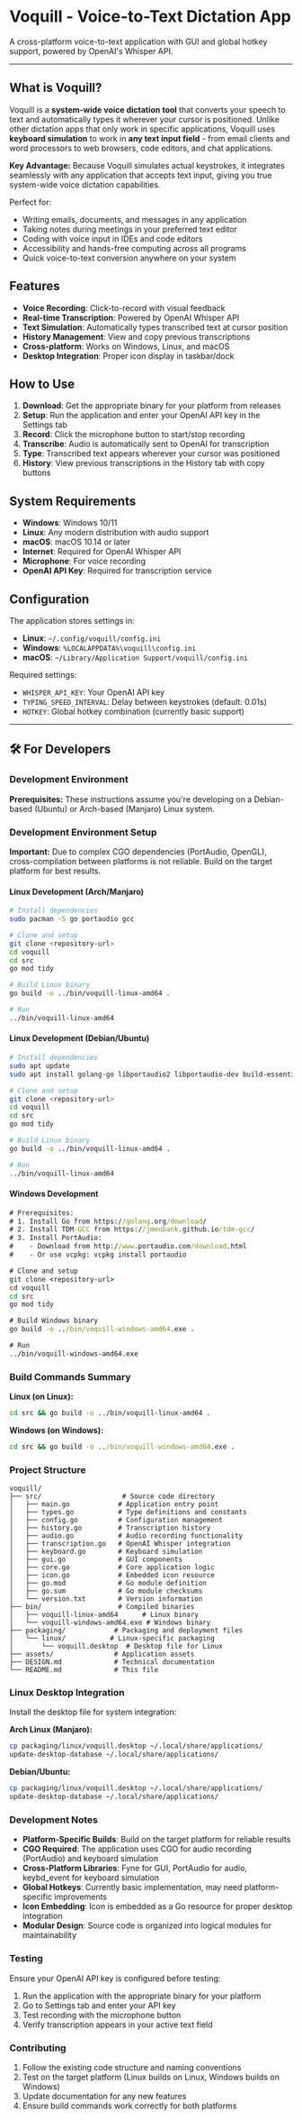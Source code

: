 # Voquill - Voice-to-Text Dictation App

A cross-platform voice-to-text application with GUI and global hotkey support, powered by OpenAI's Whisper API.

---

## What is Voquill?

Voquill is a **system-wide voice dictation tool** that converts your speech to text and automatically types it wherever your cursor is positioned. Unlike other dictation apps that only work in specific applications, Voquill uses **keyboard simulation** to work in **any text input field** - from email clients and word processors to web browsers, code editors, and chat applications.

**Key Advantage:** Because Voquill simulates actual keystrokes, it integrates seamlessly with any application that accepts text input, giving you true system-wide voice dictation capabilities.

Perfect for:
- Writing emails, documents, and messages in any application
- Taking notes during meetings in your preferred text editor
- Coding with voice input in IDEs and code editors
- Accessibility and hands-free computing across all programs
- Quick voice-to-text conversion anywhere on your system

## Features

- **Voice Recording**: Click-to-record with visual feedback
- **Real-time Transcription**: Powered by OpenAI Whisper API
- **Text Simulation**: Automatically types transcribed text at cursor position
- **History Management**: View and copy previous transcriptions
- **Cross-platform**: Works on Windows, Linux, and macOS
- **Desktop Integration**: Proper icon display in taskbar/dock

## How to Use

1. **Download**: Get the appropriate binary for your platform from releases
2. **Setup**: Run the application and enter your OpenAI API key in the Settings tab
3. **Record**: Click the microphone button to start/stop recording
4. **Transcribe**: Audio is automatically sent to OpenAI for transcription
5. **Type**: Transcribed text appears wherever your cursor was positioned
6. **History**: View previous transcriptions in the History tab with copy buttons

## System Requirements

- **Windows**: Windows 10/11
- **Linux**: Any modern distribution with audio support
- **macOS**: macOS 10.14 or later
- **Internet**: Required for OpenAI Whisper API
- **Microphone**: For voice recording
- **OpenAI API Key**: Required for transcription service

## Configuration

The application stores settings in:
- **Linux**: `~/.config/voquill/config.ini`
- **Windows**: `%LOCALAPPDATA%\voquill\config.ini`
- **macOS**: `~/Library/Application Support/voquill/config.ini`

Required settings:
- `WHISPER_API_KEY`: Your OpenAI API key
- `TYPING_SPEED_INTERVAL`: Delay between keystrokes (default: 0.01s)
- `HOTKEY`: Global hotkey combination (currently basic support)

---

## 🛠️ For Developers

### Development Environment

**Prerequisites:** These instructions assume you're developing on a Debian-based (Ubuntu) or Arch-based (Manjaro) Linux system.

### Development Environment Setup

**Important:** Due to complex CGO dependencies (PortAudio, OpenGL), cross-compilation between platforms is not reliable. Build on the target platform for best results.

#### Linux Development (Arch/Manjaro)
```bash
# Install dependencies
sudo pacman -S go portaudio gcc

# Clone and setup
git clone <repository-url>
cd voquill
cd src
go mod tidy

# Build Linux binary
go build -o ../bin/voquill-linux-amd64 .

# Run
../bin/voquill-linux-amd64
```

#### Linux Development (Debian/Ubuntu)
```bash
# Install dependencies
sudo apt update
sudo apt install golang-go libportaudio2 libportaudio-dev build-essential

# Clone and setup
git clone <repository-url>
cd voquill
cd src
go mod tidy

# Build Linux binary
go build -o ../bin/voquill-linux-amd64 .

# Run
../bin/voquill-linux-amd64
```

#### Windows Development
```cmd
# Prerequisites:
# 1. Install Go from https://golang.org/download/
# 2. Install TDM-GCC from https://jmeubank.github.io/tdm-gcc/
# 3. Install PortAudio:
#    - Download from http://www.portaudio.com/download.html
#    - Or use vcpkg: vcpkg install portaudio

# Clone and setup
git clone <repository-url>
cd voquill
cd src
go mod tidy

# Build Windows binary
go build -o ../bin/voquill-windows-amd64.exe .

# Run
../bin/voquill-windows-amd64.exe
```

### Build Commands Summary

**Linux (on Linux):**
```bash
cd src && go build -o ../bin/voquill-linux-amd64 .
```

**Windows (on Windows):**
```cmd
cd src && go build -o ../bin/voquill-windows-amd64.exe .
```

### Project Structure

```
voquill/
├── src/                    # Source code directory
│   ├── main.go            # Application entry point
│   ├── types.go           # Type definitions and constants
│   ├── config.go          # Configuration management
│   ├── history.go         # Transcription history
│   ├── audio.go           # Audio recording functionality
│   ├── transcription.go   # OpenAI Whisper integration
│   ├── keyboard.go        # Keyboard simulation
│   ├── gui.go             # GUI components
│   ├── core.go            # Core application logic
│   ├── icon.go            # Embedded icon resource
│   ├── go.mod             # Go module definition
│   ├── go.sum             # Go module checksums
│   └── version.txt        # Version information
├── bin/                   # Compiled binaries
│   ├── voquill-linux-amd64      # Linux binary
│   └── voquill-windows-amd64.exe # Windows binary
├── packaging/            # Packaging and deployment files
│   └── linux/           # Linux-specific packaging
│       └── voquill.desktop  # Desktop file for Linux
├── assets/               # Application assets
├── DESIGN.md             # Technical documentation
└── README.md             # This file
```

### Linux Desktop Integration

Install the desktop file for system integration:

**Arch Linux (Manjaro):**
```bash
cp packaging/linux/voquill.desktop ~/.local/share/applications/
update-desktop-database ~/.local/share/applications/
```

**Debian/Ubuntu:**
```bash
cp packaging/linux/voquill.desktop ~/.local/share/applications/
update-desktop-database ~/.local/share/applications/
```

### Development Notes

- **Platform-Specific Builds**: Build on the target platform for reliable results
- **CGO Required**: The application uses CGO for audio recording (PortAudio) and keyboard simulation
- **Cross-Platform Libraries**: Fyne for GUI, PortAudio for audio, keybd_event for keyboard simulation
- **Global Hotkeys**: Currently basic implementation, may need platform-specific improvements
- **Icon Embedding**: Icon is embedded as a Go resource for proper desktop integration
- **Modular Design**: Source code is organized into logical modules for maintainability

### Testing

Ensure your OpenAI API key is configured before testing:
1. Run the application with the appropriate binary for your platform
2. Go to Settings tab and enter your API key
3. Test recording with the microphone button
4. Verify transcription appears in your active text field

### Contributing

1. Follow the existing code structure and naming conventions
2. Test on the target platform (Linux builds on Linux, Windows builds on Windows)
3. Update documentation for any new features
4. Ensure build commands work correctly for both platforms

